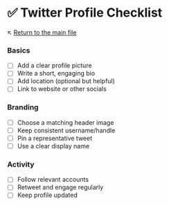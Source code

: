# ✅ Twitter Profile Checklist

↖️ [Return to the main file](../README.md)

### Basics
- [ ] Add a clear profile picture
- [ ] Write a short, engaging bio
- [ ] Add location (optional but helpful)
- [ ] Link to website or other socials

### Branding
- [ ] Choose a matching header image
- [ ] Keep consistent username/handle
- [ ] Pin a representative tweet
- [ ] Use a clear display name

### Activity
- [ ] Follow relevant accounts
- [ ] Retweet and engage regularly
- [ ] Keep profile updated
